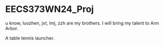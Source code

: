# EECS373WN24_Proj

u know, luozhen, jxt, lmj, zzh are my brothers. I will bring my talent to Ann Arbor.

A table tennis launcher.
